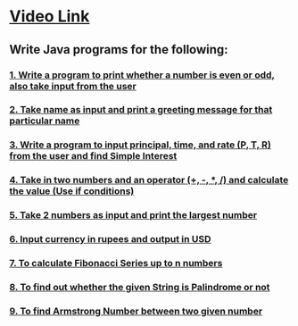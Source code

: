 # [Video Link](https://youtu.be/TAtrPoaJ7gc)

## Write Java programs for the following:

### [1. Write a program to print whether a number is even or odd, also take input from the user](https://github.com/devsunil24/DSA-Bootcamp-Java/blob/8a65634ba7524c0567587601a5660ccd71144625/answer-for-assignments/First%20Java%20Program/EvenOdd.java)

### [2. Take name as input and print a greeting message for that particular name](https://github.com/devsunil24/DSA-Bootcamp-Java/blob/8a65634ba7524c0567587601a5660ccd71144625/answer-for-assignments/First%20Java%20Program/GreetingUser.java)

### [3. Write a program to input principal, time, and rate (P, T, R) from the user and find Simple Interest](https://github.com/devsunil24/DSA-Bootcamp-Java/blob/8a65634ba7524c0567587601a5660ccd71144625/answer-for-assignments/First%20Java%20Program/SimpleInterest.java)

### [4. Take in two numbers and an operator (+, -, *, /) and calculate the value (Use if conditions)](https://github.com/devsunil24/DSA-Bootcamp-Java/blob/8a65634ba7524c0567587601a5660ccd71144625/answer-for-assignments/First%20Java%20Program/CalculateValue.java)

### [5. Take 2 numbers as input and print the largest number](https://github.com/devsunil24/DSA-Bootcamp-Java/blob/8a65634ba7524c0567587601a5660ccd71144625/answer-for-assignments/First%20Java%20Program/LargestNumber.java)

### [6. Input currency in rupees and output in USD](https://github.com/devsunil24/DSA-Bootcamp-Java/blob/9b02e1c5a286fdacca37090593b565cfc9fb86e1/answer-for-assignments/First%20Java%20Program/INRToUSD.java)

### [7. To calculate Fibonacci Series up to n numbers](https://github.com/devsunil24/DSA-Bootcamp-Java/blob/461b98c8a29580bd92787a8b948874d6061b54ce/answer-for-assignments/First%20Java%20Program/FibonacciSeries.java)

### [8. To find out whether the given String is Palindrome or not](https://github.com/devsunil24/DSA-Bootcamp-Java/blob/461b98c8a29580bd92787a8b948874d6061b54ce/answer-for-assignments/First%20Java%20Program/PalindromeOrNot.java)

### [9. To find Armstrong Number between two given number](https://github.com/devsunil24/DSA-Bootcamp-Java/blob/461b98c8a29580bd92787a8b948874d6061b54ce/answer-for-assignments/First%20Java%20Program/ArmstrongNumber.java)

